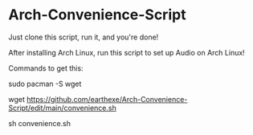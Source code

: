 # Arch-Convenience-Script
Just clone this script, run it, and you're done!

After installing Arch Linux, run this script to set up Audio on Arch Linux!

Commands to get this: 


sudo pacman -S wget


wget https://github.com/earthexe/Arch-Convenience-Script/edit/main/convenience.sh


sh convenience.sh
